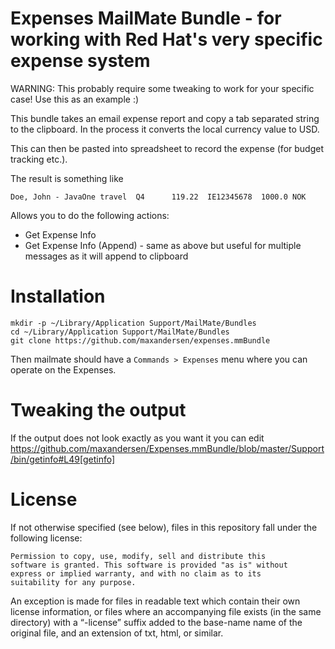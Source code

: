 # Expenses MailMate Bundle - for working with Red Hat's very specific expense system

WARNING: This probably require some tweaking to work for your specific case! Use this as an example :)

This bundle takes an email expense report and copy a tab separated string to the clipboard.
In the process it converts the local currency value to USD.

This can then be pasted into spreadsheet to record the expense (for budget tracking etc.).

The result is something like

```
Doe, John - JavaOne	travel	Q4		119.22	IE12345678	1000.0 NOK	
```

Allows you to do the following actions:

 * Get Expense Info
 * Get Expense Info (Append) - same as above but useful for multiple messages as it will append to clipboard
 
# Installation

```
mkdir -p ~/Library/Application Support/MailMate/Bundles
cd ~/Library/Application Support/MailMate/Bundles
git clone https://github.com/maxandersen/expenses.mmBundle
```

Then mailmate should have a `Commands > Expenses` menu where you can operate on the Expenses.

# Tweaking the output

If the output does not look exactly as you want it you can edit https://github.com/maxandersen/Expenses.mmBundle/blob/master/Support/bin/getinfo#L49[getinfo]

# License

If not otherwise specified (see below), files in this repository fall under the following license:

	Permission to copy, use, modify, sell and distribute this
	software is granted. This software is provided "as is" without
	express or implied warranty, and with no claim as to its
	suitability for any purpose.

An exception is made for files in readable text which contain their own license information, or files where an accompanying file exists (in the same directory) with a “-license” suffix added to the base-name name of the original file, and an extension of txt, html, or similar.
